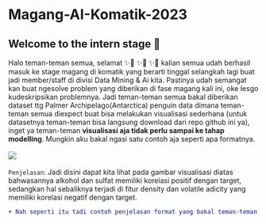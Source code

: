 # Magang-AI-Komatik-2023

## Welcome to the intern stage 💾
Halo teman-teman semua, selamat ✨🥳 ✨🥳 ✨🥳 kalian semua udah berhasil masuk ke stage magang di komatik yang berarti tinggal selangkah lagi buat jadi member/staff di divisi Data Mining & Ai kita. Pastinya udah semangat kan buat ngesolve problem yang diberikan di fase magang kali ini, oke lesgo kudeskripsikan problemnya. Jadi teman-teman semua bakal diberikan dataset ttg Palmer Archipelago(Antarctica) penguin data dimana teman-teman semua diexpect buat bisa melakukan visualisasi sederhana (untuk datasetnya teman-teman bisa langsung download dari repo github ini ya), inget ya teman-teman <b>visualisasi aja tidak perlu sampai ke tahap modelling</b>. Mungkin aku bakal ngasi satu contoh aja seperti apa formatnya. <br> <br>
<image src='https://github.com/RidwendDev/Magang-AI-Komatik-2023/blob/main/image/wine.png'> <br><br>
`Penjelasan`: Jadi disini dapat kita lihat pada gambar visualisasi diatas bahwasannya alkohol dan sulfat memiliki korelasi positif dengan target, sedangkan hal sebaliknya terjadi di fitur density dan volatile adicity yang memiliki korelasi negatif dengan target. <br>


```diff
+ Nah seperti itu tadi contoh penjelasan format yang bakal teman-teman kerjain di magang Komatik divisi DatMin & Ai kali ini, semoga dapat dimengerti jikalau masih ada yang ingin ditanyakan bisa langsung menghubungi nomor wa ku. Thanksss teman-teman semoga bisa lolos ke tahap berikutnya dan bisa sama-sama berproses dan berprogress di divisi nanti, serta tentunya membawa nama Gadjah Mada di kancah lomba prestisius yang akan datang. SEMANGATTTT!!!!
```
